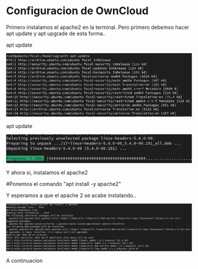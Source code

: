 # Configuracion de OwnCloud

Primero instalamos el apache2 en la terminal. Pero primero debemso hacer apt update y apt upgrade de esta forma..

apt update

![](aptupdate.png)

apt update

![](upgrade.png)

Y ahora si, instalamos el apache2


#Ponemos el comando "apt install -y apache2"

Y esperamos a que el apache 2 se acabe instalando..

![](apache.png)


A continuacion
